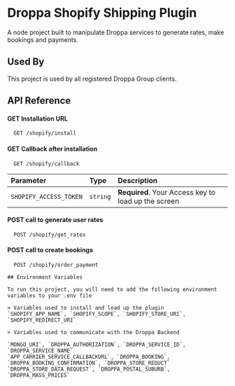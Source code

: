 
# Droppa Shopify Shipping Plugin

A node project built to manipulate Droppa services to generate rates, make bookings and payments.




## Used By

This project is used by all registered Droppa Group clients.




## API Reference

#### GET Installation URL

```http
  GET /shopify/install
```

#### GET Callback after installation

```http
  GET /shopify/callback
```

| Parameter | Type     | Description                |
| :-------- | :------- | :------------------------- |
| `SHOPIFY_ACCESS_TOKEN` | `string` | **Required**. Your Access key to load up the screen |

#### POST call to generate user rates

```http
  POST /shopify/get_rates
```

#### POST call to create bookings

```http
  POST /shopify/order_payment

## Environment Variables

To run this project, you will need to add the following environment variables to your .env file

> Variables used to install and load up the plugin
`SHOPIFY_APP_NAME`, `SHOPIFY_SCOPE`, `SHOPIFY_STORE_URI`, `SHOPIFY_REDIRECT_URI`

> Variables used to communicate with the Droppa Backend

`MONGO_URI`, `DROPPA_AUTHORIZATION`, `DROPPA_SERVICE_ID`, `DROPPA_SERVICE_NAME`
`APP_CARRIER_SERVICE_CALLBACKURL`, `DROPPA_BOOKING`, `DROPPA_BOOKING_CONFIRMATION`, `DROPPA_STORE_REDUCT`
`DROPPA_STORE_DATA_REQUEST`, `DROPPA_POSTAL_SUBURB`, `DROPPA_MASS_PRICES`
